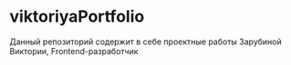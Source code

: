 # viktoriyaPortfolio
Данный репозиторий содержит в себе проектные работы Зарубиной Виктории, Frontend-разработчик
